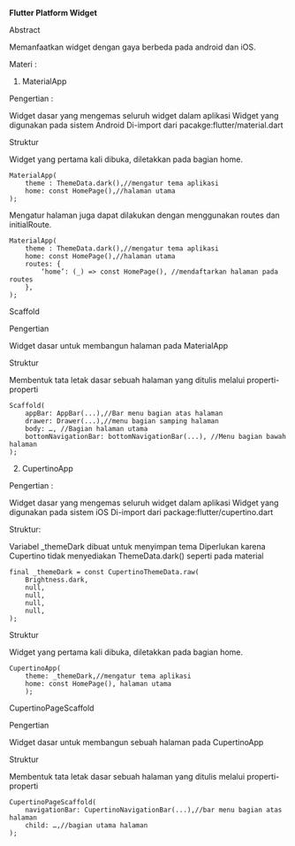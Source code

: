 **Flutter Platform Widget**


Abstract

Memanfaatkan widget dengan gaya berbeda pada android dan iOS.


Materi :

1. MaterialApp

Pengertian : 

Widget dasar yang mengemas seluruh widget dalam aplikasi
Widget yang digunakan pada sistem Android
Di-import dari pacakge:flutter/material.dart

Struktur 

Widget yang pertama kali dibuka, diletakkan pada bagian home.

```
MaterialApp(
	theme : ThemeData.dark(),//mengatur tema aplikasi
	home: const HomePage(),//halaman utama
);
```

Mengatur halaman juga dapat dilakukan dengan menggunakan routes dan initialRoute.

```
MaterialApp(
	theme : ThemeData.dark(),//mengatur tema aplikasi
	home: const HomePage(),//halaman utama
	routes: {
		‘home’: (_) => const HomePage(), //mendaftarkan halaman pada routes
	},
);
```

Scaffold

Pengertian

Widget dasar untuk membangun halaman pada MaterialApp

Struktur


Membentuk tata letak dasar sebuah halaman yang ditulis melalui properti-properti

```
Scaffold(
	appBar: AppBar(...),//Bar menu bagian atas halaman
	drawer: Drawer(...),//menu bagian samping halaman
	body: …, //Bagian halaman utama
	bottomNavigationBar: bottomNavigationBar(...), //Menu bagian bawah halaman
);
```
2. CupertinoApp

Pengertian :

Widget dasar yang mengemas seluruh widget dalam aplikasi
Widget yang digunakan pada sistem iOS
Di-import dari package:flutter/cupertino.dart

Struktur:

Variabel _themeDark dibuat untuk menyimpan tema
Diperlukan karena Cupertino tidak menyediakan ThemeData.dark() seperti pada material

```
final _themeDark = const CupertinoThemeData.raw(
	Brightness.dark,
	null,
	null,
	null,
	null,
);

```

Struktur 

Widget yang pertama kali dibuka, diletakkan pada bagian home.

```
CupertinoApp(
	theme: _themeDark,//mengatur tema aplikasi
	home: const HomePage(), halaman utama
	);
```


CupertinoPageScaffold

Pengertian

Widget dasar untuk membangun sebuah halaman pada CupertinoApp

Struktur

Membentuk tata letak dasar sebuah halaman yang ditulis melalui properti-properti



```
CupertinoPageScaffold(
	navigationBar: CupertinoNavigationBar(...),//bar menu bagian atas halaman
	child: …,//bagian utama halaman
);

```

